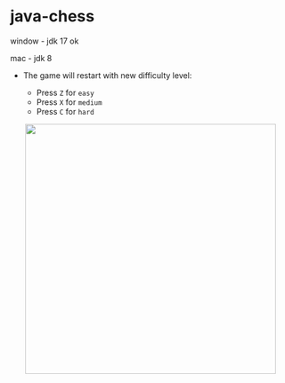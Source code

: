 # java-chess

window - jdk 17 ok

mac - jdk 8


* The game will restart with new difficulty level:

  * Press `Z` for `easy`
  * Press `X` for `medium`
  * Press `C` for `hard`

<p align='center'>
  <img align='center' src='readme-resources/check.gif' width='450'/>
</p>
